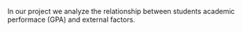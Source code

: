 In our project we analyze the relationship between students academic performace (GPA) and external factors. 
